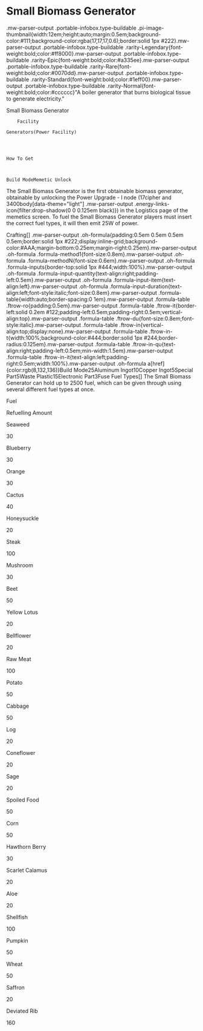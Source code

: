 # Small Biomass Generator

.mw-parser-output .portable-infobox.type-buildable .pi-image-thumbnail{width:12em;height:auto;margin:0.5em;background-color:#111;background-color:rgba(17,17,17,0.6);border:solid 1px #222}.mw-parser-output .portable-infobox.type-buildable .rarity-Legendary{font-weight:bold;color:#ff8000}.mw-parser-output .portable-infobox.type-buildable .rarity-Epic{font-weight:bold;color:#a335ee}.mw-parser-output .portable-infobox.type-buildable .rarity-Rare{font-weight:bold;color:#0070dd}.mw-parser-output .portable-infobox.type-buildable .rarity-Standard{font-weight:bold;color:#1eff00}.mw-parser-output .portable-infobox.type-buildable .rarity-Normal{font-weight:bold;color:#cccccc}"A boiler generator that burns biological tissue to generate electricity."

Small Biomass Generator


	
		
		
	
	


	

	
		Facility
	
	Generators(Power Facility)




	How To Get


	
	Build ModeMemetic Unlock





The Small Biomass Generator is the first obtainable biomass generator, obtainable by unlocking the Power Upgrade - I node (17cipher and  3400body[data-theme="light"] .mw-parser-output .energy-links-icon{filter:drop-shadow(0 0 0.125em black)}) in the Logistics page of the memetics screen. To fuel the Small Biomass Generator players must insert the correct fuel types, it will then emit 25W of power.

Crafting[]
.mw-parser-output .oh-formula{padding:0.5em 0.5em 0.5em 0.5em;border:solid 1px #222;display:inline-grid;background-color:#AAA;margin-bottom:0.25em;margin-right:0.25em}.mw-parser-output .oh-formula .formula-method1{font-size:0.8em}.mw-parser-output .oh-formula .formula-methodN{font-size:0.6em}.mw-parser-output .oh-formula .formula-inputs{border-top:solid 1px #444;width:100%}.mw-parser-output .oh-formula .formula-input-quantity{text-align:right;padding-left:0.5em}.mw-parser-output .oh-formula .formula-input-item{text-align:left}.mw-parser-output .oh-formula .formula-input-duration{text-align:left;font-style:italic;font-size:0.8em}.mw-parser-output .formula-table{width:auto;border-spacing:0 1em}.mw-parser-output .formula-table .ftrow-ro{padding:0.5em}.mw-parser-output .formula-table .ftrow-it{border-left:solid 0.2em #122;padding-left:0.5em;padding-right:0.5em;vertical-align:top}.mw-parser-output .formula-table .ftrow-du{font-size:0.8em;font-style:italic}.mw-parser-output .formula-table .ftrow-in{vertical-align:top;display:none}.mw-parser-output .formula-table .ftrow-in-t{width:100%;background-color:#444;border:solid 1px #244;border-radius:0.125em}.mw-parser-output .formula-table .ftrow-in-qu{text-align:right;padding-left:0.5em;min-width:1.5em}.mw-parser-output .formula-table .ftrow-in-it{text-align:left;padding-right:0.5em;width:100%}.mw-parser-output .oh-formula a[href]{color:rgb(8,132,136)}Build Mode25Aluminum Ingot10Copper Ingot5Special Part5Waste Plastic15Electronic Part3Fuse
Fuel Types[]
The Small Biomass Generator can hold up to 2500 fuel, which can be given through using several different fuel types at once.





Fuel

Refuelling Amount


Seaweed

30


Blueberry

30


Orange

30


Cactus

40


Honeysuckle

20


Steak

100


Mushroom

30


Beet

50


Yellow Lotus

20


Bellflower

20


Raw Meat

100


Potato

50


Cabbage

50


Log

20


Coneflower

20


Sage

20


Spoiled Food

50


Corn

50


Hawthorn Berry

30


Scarlet Calamus

20


Aloe

20


Shellfish

100


Pumpkin

50


Wheat

50


Saffron

20


Deviated Rib

160
